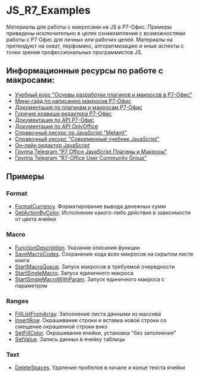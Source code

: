 # JS_R7_Examples
Материалы для работы c макросами на JS в Р7-Офис. 
Примеры приведены исключительно в целях ознакомпления с возможностями работы с Р7 Офис для личных или рабочих целей.
Материалы на претендуют на охват, перфоманс, алгоритмизацию и иные аспекты с точки зрения профессиональных программистов JS.

## Информационные ресурсы по работе с макросами:
- [Учебный курс "Основы разработки плагинов и макросов в Р7-Офис"](https://r7-consult.ru/vc-oglav)
- [Мини-гайд по написанию макросов Р7-Офис](https://r7-office.ru/tpost/gj80r5kp41-gaid-po-napisaniyu-makrosov-na-javascrip)
- [Документация по плагинам и макросам Р7-Офис](https://support.r7-office.ru/category/desktop_editors/plugins-and-macros/)
- [Горячие клавиши редактора Р7-Офис](https://support.r7-office.ru/desktop_editors/plugins-and-macros/general_about_plugins_macros/gorjachie-klavishi-dlja-raboty-s-oknom-makrosy/)
- [Документация по API Р7-Офис](https://support.r7-office.ru/category/using-api-document-builder/)
- [Документация по API OnlyOffice](https://api.onlyoffice.com/officeapi/basic)
- [Справочный ресурс по JavaScript "Metanit"](https://metanit.com/web/javascript/1.1.php)
- [Справочный ресурс "Современный учебник JavaScript"](https://learn.javascript.ru)
- [Он-лайн редактор JavaScript](https://www.codechef.com/javascript-online-compiler)
- [Группа Telegram "Р7 Office JavaScript Плагины и Макросы"](https://t.me/R7JavaScript)
- [Группа Telegram "R7-Office User Community Group"](https://t.me/r7officeucg)

## Примеры

### Format
- [FormatCurrency](Format/FormatCurrency.js). Форматирование вывода денежных сумм
- [GetActionByColor](Format/GetActionByColor.js). Исполнение какого-либо действия в зависимости от цвета ячейки

### Macro
- [FunctionDescription](Macro/FunctionDescription.js). Указание описания функции
- [SaveMacroCodes](Macro/SaveMacroCodes.js). Сохранение кода всех макросов на скрытом листе книги
- [StartMacroQueue](Macro/StartMacroQueue.js). Запуск макросов в требуемой очередности
- [StartSingleMacro](Macro/StartSingleMacro.js). Запуск единичного макроса
- [StartSingleMacroWithParam](Macro/StartSingleMacroWithParam.js). Запуск единичного макроса с параметром

### Ranges
- [FillListFromArray](Ranges/FillListFromArray.js). Заполнение листа данными из массива
- [InsertRow](Ranges/InsertRow.js). Окрашивание строки и вставка новой строки со смещение окрашенной строки вниз
- [SetFillColor](Ranges/SetFillColor.js). Окрашивание ячейки, установка "без заполнения"
- [SetValue](Ranges/SetValue.js). Запись данных в ячейку таблицы

### Text
- [DeleteSpaces](Text/DeleteSpaces.js). Удаление пробелов в начале и конце текста ячейки